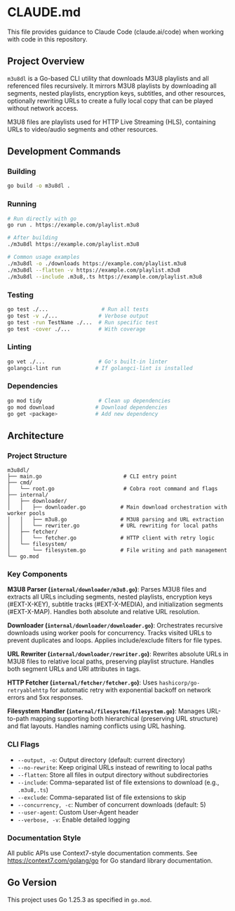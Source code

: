 # CLAUDE.md

This file provides guidance to Claude Code (claude.ai/code) when working with code in this repository.

## Project Overview

`m3u8dl` is a Go-based CLI utility that downloads M3U8 playlists and all referenced files recursively. It mirrors M3U8 playlists by downloading all segments, nested playlists, encryption keys, subtitles, and other resources, optionally rewriting URLs to create a fully local copy that can be played without network access.

M3U8 files are playlists used for HTTP Live Streaming (HLS), containing URLs to video/audio segments and other resources.

## Development Commands

### Building
```bash
go build -o m3u8dl .
```

### Running
```bash
# Run directly with go
go run . https://example.com/playlist.m3u8

# After building
./m3u8dl https://example.com/playlist.m3u8

# Common usage examples
./m3u8dl -o ./downloads https://example.com/playlist.m3u8
./m3u8dl --flatten -v https://example.com/playlist.m3u8
./m3u8dl --include .m3u8,.ts https://example.com/playlist.m3u8
```

### Testing
```bash
go test ./...                 # Run all tests
go test -v ./...             # Verbose output
go test -run TestName ./...  # Run specific test
go test -cover ./...         # With coverage
```

### Linting
```bash
go vet ./...                 # Go's built-in linter
golangci-lint run           # If golangci-lint is installed
```

### Dependencies
```bash
go mod tidy                  # Clean up dependencies
go mod download             # Download dependencies
go get <package>            # Add new dependency
```

## Architecture

### Project Structure

```
m3u8dl/
├── main.go                          # CLI entry point
├── cmd/
│   └── root.go                      # Cobra root command and flags
├── internal/
│   ├── downloader/
│   │   ├── downloader.go           # Main download orchestration with worker pools
│   │   ├── m3u8.go                 # M3U8 parsing and URL extraction
│   │   └── rewriter.go             # URL rewriting for local paths
│   ├── fetcher/
│   │   └── fetcher.go              # HTTP client with retry logic
│   └── filesystem/
│       └── filesystem.go           # File writing and path management
└── go.mod
```

### Key Components

**M3U8 Parser (`internal/downloader/m3u8.go`)**: Parses M3U8 files and extracts all URLs including segments, nested playlists, encryption keys (#EXT-X-KEY), subtitle tracks (#EXT-X-MEDIA), and initialization segments (#EXT-X-MAP). Handles both absolute and relative URL resolution.

**Downloader (`internal/downloader/downloader.go`)**: Orchestrates recursive downloads using worker pools for concurrency. Tracks visited URLs to prevent duplicates and loops. Applies include/exclude filters for file types.

**URL Rewriter (`internal/downloader/rewriter.go`)**: Rewrites absolute URLs in M3U8 files to relative local paths, preserving playlist structure. Handles both segment URLs and URI attributes in tags.

**HTTP Fetcher (`internal/fetcher/fetcher.go`)**: Uses `hashicorp/go-retryablehttp` for automatic retry with exponential backoff on network errors and 5xx responses.

**Filesystem Handler (`internal/filesystem/filesystem.go`)**: Manages URL-to-path mapping supporting both hierarchical (preserving URL structure) and flat layouts. Handles naming conflicts using URL hashing.

### CLI Flags

- `--output, -o`: Output directory (default: current directory)
- `--no-rewrite`: Keep original URLs instead of rewriting to local paths
- `--flatten`: Store all files in output directory without subdirectories
- `--include`: Comma-separated list of file extensions to download (e.g., `.m3u8,.ts`)
- `--exclude`: Comma-separated list of file extensions to skip
- `--concurrency, -c`: Number of concurrent downloads (default: 5)
- `--user-agent`: Custom User-Agent header
- `--verbose, -v`: Enable detailed logging

### Documentation Style

All public APIs use Context7-style documentation comments. See https://context7.com/golang/go for Go standard library documentation.

## Go Version

This project uses Go 1.25.3 as specified in `go.mod`.
